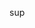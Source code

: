 sup


<!---
corrionw/corrionw is a ✨ special ✨ repository because its `README.md` (this file) appears on your GitHub profile.
You can click the Preview link to take a look at your changes.
--->
